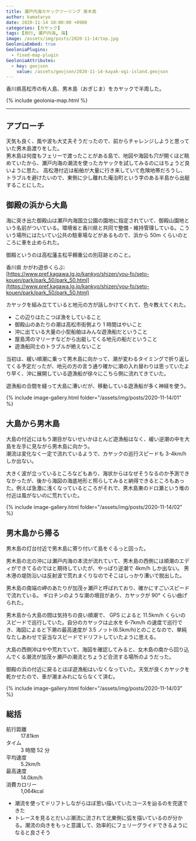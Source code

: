 ```yaml
---
title: 瀬戸内海カヤックツーリング 男木島
author: kamataryo
date: 2020-11-14 10:00:00 +0900
categories: [カヤック]
tags: [旅行, 瀬戸内海, 海]
image: /assets/img/posts/2020-11-14/top.jpg
GeoloniaEmbed: true
GeoloniaPlugins:
  - fixed-map-plugin
GeoloniaAttributes:
  - key: geojson
    value: /assets/geojson/2020-11-14-kayak-ogi-island.geojson
---
```


香川県高松市の有人島、男木島（おぎじま）をカヤックで半周した。

{% include geolonia-map.html %}

---

## アプローチ

天気も良く、風や波も大丈夫そうだったので、前からチャレンジしようと思っていた男木島渡りをした。  
男木島は何度もフェリーで渡ったことがある島で、地図や海図も穴が開くほど眺めていたから、瀬戸内海の潮流を使ったカヤックを試してみるのにはちょうど良いように思た。
高松港付近は船舶が大量に行き来していて危険地帯だろうし、トラブルを避けたいので、東側に少し離れた庵治町という字のある半島から出艇することにした。

## 御殿の浜から大島

海に突き出た御殿山は瀬戸内海国立公園の園地に指定されていて、御殿山園地という名前がついている。環境省と香川県と共同で整備・維持管理している。こういう場所にはたいてい公共の駐車場などがあるもので、浜から 50m くらいのところに車を止められた。

御殿というのは高松藩主松平頼重公の別荘跡とのこと。

香川県 かがわ遊歩くらぶ: [https://www.pref.kagawa.lg.jp/kankyo/shizen/you-fo/seto-kouen/park/park_50/park_50.html](https://www.pref.kagawa.lg.jp/kankyo/shizen/you-fo/seto-kouen/park/park_50/park_50.html)

カヤックを組み立てていると地元の方が話しかけてくれて、色々教えてくれた。

- この辺りはたこつぼ漁をしていること
- 御殿山のあたりの潮は高松市街側より 1 時間はやいこと
- 沖に出ている大量の小型船舶はみんな遊漁船だということ
- 屋島湾のマリーナなどから出艇してくる地元の船だということ
- 遊漁船同士のトラブルが絶えないこと

当初は、緩い順潮に乗って男木島に向かって、潮が変わるタイミングで折り返してくる予定だったが、地元の方の言う通り確かに潮の入れ替わりは思っていたより早く、沖に展開している遊漁船が徐々にこちら側に流れてきていた。

遊漁船の合間を縫って大島に漕いだが、移動している遊漁船が多く神経を使う。

{% include image-gallery.html folder="/assets/img/posts/2020-11-14/01" %}

## 大島から男木島

大島の付近にはもう潮目がないせいかほとんど遊漁船はなく、緩い逆潮の中を大島を左手に見ながら男木島に向かう。  
潮流は変化なく一定で流れているようで、カヤックの巡行スピードも 3-4km/h しか出ない。

大きく波が立っているところなどもあり、海状からはなぜそうなるのか予測できなかったが、後から海図の海底地形と照らしてみると納得できるところもあった。例えば急激に浅くなっているところがそれで、男木島東のドロ瀬という堆の付近は風がないのに荒れていた。

{% include image-gallery.html folder="/assets/img/posts/2020-11-14/02" %}

## 男木島から帰る

男木島の灯台付近で男木島に寄り付いて島をぐるっと回った。

男木島の北の沖には瀬戸内海の本流が流れていて、男木島の西側には順潮のエディができてるのではと期待していたが、やっぱり逆潮で 4km/h しか出ない。
男木港の堤防沿いは反射波で荒れまくりなのでそこはしっかり漕いで脱出した。

男木島の南端の岬のあたりが加茂ヶ瀬戸と呼ばれており、確かにすごいスピードで流れている。
ギロチンのような潮の境目があり、カヤックが 90° くらい曲げられた。

男木島から大島の間は気持ちの良い順潮で、 GPS によると 11.5km/h くらいのスピードで巡行していた。自分のカヤックは止水を 6-7km/h の速度で巡行でき、海図によると下潮の最高速度が 3.5 ノット(6.5km/h)とのことなので、単純なたしあわせで妥当なスピードでドリフトしていたように思える。

大島の西側沖はやや荒れていて、海図を確認してみると、女木島の南から回り込んでくる潮流が加茂ヶ瀬戸の潮流とちょうど合流する場所のようだった。

御殿の浜の付近に戻るとほぼ遊漁船はいなくなっていた。天気が良くカヤックを乾かせたので、車が潮まみれにならなくて済む。

{% include image-gallery.html folder="/assets/img/posts/2020-11-14/03" %}

## 総括

<dl>
<dt>航行距離</dt><dd>17.81km</dd>
<dt>タイム</dt><dd>3 時間 52 分</dd>
<dt>平均速度</dt><dd>5.2km/h</dd>
<dt>最高速度</dt><dd>14.0km/h</dd>
<dt>消費カロリー</dt><dd>1,064kcal</dd>
</dl>

- 潮流を使ってドリフトしながらほぼ思い描いていたコースを辿るのを完遂できた
- トレースを見るとだいぶ潮流に流されて北東側に弧を描いているのが分かる。潮流の向きをもっと意識して、効率的にフェリーグライドできるようになると良さそう
